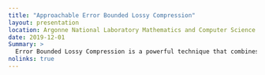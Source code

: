 ```yaml
---
title: "Approachable Error Bounded Lossy Compression"
layout: presentation
location: Argonne National Laboratory Mathematics and Computer Science Devision Seminar
date: 2019-12-01
Summary: >
  Error Bounded Lossy Compression is a powerful technique that combines the power of lossy compression with the strong guarantees for the preservation of the original data. However, using error bounded lossy compression can be challenging. There is a proliferation of interfaces, different semantics, and difficult to understand relationships to user error bounds. This talk presents two tools — LibPressio and FRaZ — that help address these issues. LibPressio provides a usable abstraction across SZ, ZFP, MGARD, as well as traditional image compressors (JPEG, WEBP, PNG, TIFF, etc) and lossless compressors via BLOSC. FRaZ is a tool that uses LibPresssio to compress datasets according to a Fixed Compression Ratio with progress towards supporting arbitrary user error bounds. I present our recent work submitted to IPDPS and current work in progress.
nolinks: true
---
```

<section class="slide level2">

</section>
